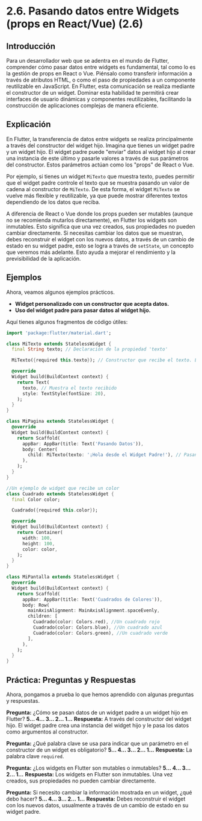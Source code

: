 # 2.6. Pasando datos entre Widgets (props en React/Vue) (2.6)

## Introducción

Para un desarrollador web que se adentra en el mundo de Flutter, comprender cómo pasar datos entre widgets es fundamental, tal como lo es la gestión de props en React o Vue. Piénsalo como transferir información a través de atributos HTML, o como el paso de propiedades a un componente reutilizable en JavaScript. En Flutter, esta comunicación se realiza mediante el constructor de un widget. Dominar esta habilidad te permitirá crear interfaces de usuario dinámicas y componentes reutilizables, facilitando la construcción de aplicaciones complejas de manera eficiente.

## Explicación

En Flutter, la transferencia de datos entre widgets se realiza principalmente a través del constructor del widget hijo.  Imagina que tienes un widget padre y un widget hijo. El widget padre puede "enviar" datos al widget hijo al crear una instancia de este último y pasarle valores a través de sus parámetros del constructor. Estos parámetros actúan como los "props" de React o Vue.

Por ejemplo, si tienes un widget `MiTexto` que muestra texto, puedes permitir que el widget padre controle el texto que se muestra pasando un valor de cadena al constructor de `MiTexto`.  De esta forma, el widget `MiTexto` se vuelve más flexible y reutilizable, ya que puede mostrar diferentes textos dependiendo de los datos que reciba.

A diferencia de React o Vue donde los props pueden ser mutables (aunque no se recomienda mutarlos directamente), en Flutter los widgets son inmutables. Esto significa que una vez creados, sus propiedades no pueden cambiar directamente.  Si necesitas cambiar los datos que se muestran, debes reconstruir el widget con los nuevos datos, a través de un cambio de estado en su widget padre, esto se logra a través de `setState`, un concepto que veremos más adelante. Esto ayuda a mejorar el rendimiento y la previsibilidad de la aplicación.

## Ejemplos

Ahora, veamos algunos ejemplos prácticos.

- **Widget personalizado con un constructor que acepta datos.**
- **Uso del widget padre para pasar datos al widget hijo.**

Aquí tienes algunos fragmentos de código útiles:

```dart
import 'package:flutter/material.dart';

class MiTexto extends StatelessWidget {
  final String texto; // Declaración de la propiedad 'texto'

  MiTexto({required this.texto}); // Constructor que recibe el texto. La palabra 'required' significa que este parámetro es obligatorio.

  @override
  Widget build(BuildContext context) {
    return Text(
      texto, // Muestra el texto recibido
      style: TextStyle(fontSize: 20),
    );
  }
}
```

```dart
class MiPagina extends StatelessWidget {
  @override
  Widget build(BuildContext context) {
    return Scaffold(
      appBar: AppBar(title: Text('Pasando Datos')),
      body: Center(
        child: MiTexto(texto: '¡Hola desde el Widget Padre!'), // Pasando el texto como argumento
      ),
    );
  }
}
```

```dart
//Un ejemplo de widget que recibe un color
class Cuadrado extends StatelessWidget {
  final Color color;

  Cuadrado({required this.color});

  @override
  Widget build(BuildContext context) {
    return Container(
      width: 100,
      height: 100,
      color: color,
    );
  }
}

class MiPantalla extends StatelessWidget {
  @override
  Widget build(BuildContext context) {
    return Scaffold(
      appBar: AppBar(title: Text('Cuadrados de Colores')),
      body: Row(
        mainAxisAlignment: MainAxisAlignment.spaceEvenly,
        children: [
          Cuadrado(color: Colors.red), //Un cuadrado rojo
          Cuadrado(color: Colors.blue), //Un cuadrado azul
          Cuadrado(color: Colors.green), //Un cuadrado verde
        ],
      ),
    );
  }
}
```

## Práctica: Preguntas y Respuestas

Ahora, pongamos a prueba lo que hemos aprendido con algunas preguntas y respuestas.

**Pregunta:** ¿Cómo se pasan datos de un widget padre a un widget hijo en Flutter?
**5... 4... 3... 2... 1...**
**Respuesta:** A través del constructor del widget hijo. El widget padre crea una instancia del widget hijo y le pasa los datos como argumentos al constructor.

**Pregunta:** ¿Qué palabra clave se usa para indicar que un parámetro en el constructor de un widget es obligatorio?
**5... 4... 3... 2... 1...**
**Respuesta:** La palabra clave `required`.

**Pregunta:** ¿Los widgets en Flutter son mutables o inmutables?
**5... 4... 3... 2... 1...**
**Respuesta:** Los widgets en Flutter son inmutables. Una vez creados, sus propiedades no pueden cambiar directamente.

**Pregunta:** Si necesito cambiar la información mostrada en un widget, ¿qué debo hacer?
**5... 4... 3... 2... 1...**
**Respuesta:**  Debes reconstruir el widget con los nuevos datos, usualmente a través de un cambio de estado en su widget padre.
